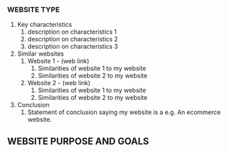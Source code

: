 ### WEBSITE TYPE ###

1. Key characteristics
    1. description on characteristics 1
    2. description on characteristics 2
    3. description on characteristics 3
2. Similar websites
    1. Website 1 - (web link)
        1. Similarities of website 1 to my website
        2. Similarities of website 2 to my website
    2. Website 2 - (web link)
        1. Similarities of website 1 to my website
        2. Similarities of website 2 to my website
3. Conclusion
    1. Statement of conclusion saying my website is a e.g. An ecommerce website.

## WEBSITE PURPOSE AND GOALS ##
